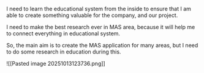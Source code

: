 I need to learn the educational system from the inside to ensure that I am able to create something valuable for the company, and our project. 

I need to make the best research ever in MAS area, because it will help me to connect everything in educational system. 

So, the main aim is to create the MAS application for many areas, but I need to do some research in education during this. 


![[Pasted image 20251013123736.png]]
